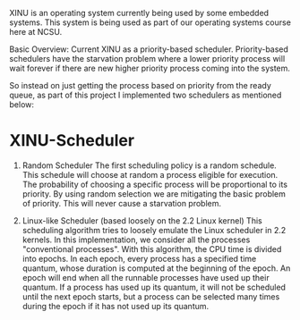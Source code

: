 XINU is an operating system currently being used by some embedded systems. This system is being used as part of our operating systems course here at NCSU.

Basic Overview:
Current XINU as a priority-based scheduler. Priority-based schedulers have the starvation problem where a lower priority process will wait forever if there are new higher priority process coming into the system.

So instead on just getting the process based on priority from the ready queue, as part of this project I implemented two schedulers as mentioned below:
# XINU-Scheduler
1) Random Scheduler
The first scheduling policy is a random schedule. This schedule will choose at random a process eligible for execution. The probability of choosing a specific process will be proportional to its priority. By using random selection we are mitigating the basic problem of priority. This will never cause a starvation problem.

2) Linux-like Scheduler (based loosely on the 2.2 Linux kernel)
This scheduling algorithm tries to loosely emulate the Linux scheduler in 2.2 kernels. In this implementation, we consider all the processes "conventional processes". With this algorithm, the CPU time is divided into epochs. In each epoch, every process has a specified time quantum, whose duration is computed at the beginning of the epoch. An epoch will end when all the runnable processes have used up their quantum. If a process has used up its quantum, it will not be scheduled until the next epoch starts, but a process can be selected many times during the epoch if it has not used up its quantum. 

